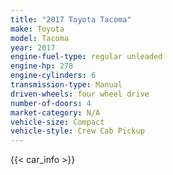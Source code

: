 ```yaml
---
title: "2017 Toyota Tacoma"
make: Toyota
model: Tacoma
year: 2017
engine-fuel-type: regular unleaded
engine-hp: 278
engine-cylinders: 6
transmission-type: Manual
driven-wheels: four wheel drive
number-of-doors: 4
market-category: N/A
vehicle-size: Compact
vehicle-style: Crew Cab Pickup
---
```


{{< car_info >}}
